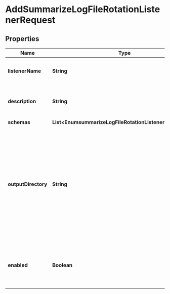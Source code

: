 

# AddSummarizeLogFileRotationListenerRequest


## Properties

| Name | Type | Description | Notes |
|------------ | ------------- | ------------- | -------------|
|**listenerName** | **String** | Name of the new Log File Rotation Listener |  |
|**description** | **String** | A description for this Log File Rotation Listener |  [optional] |
|**schemas** | **List&lt;EnumsummarizeLogFileRotationListenerSchemaUrn&gt;** |  |  |
|**outputDirectory** | **String** | The path to the directory in which the summarize-access-log output should be written. If no value is provided, the output file will be written into the same directory as the rotated log file. |  [optional] |
|**enabled** | **Boolean** | Indicates whether the Log File Rotation Listener is enabled for use. |  |



